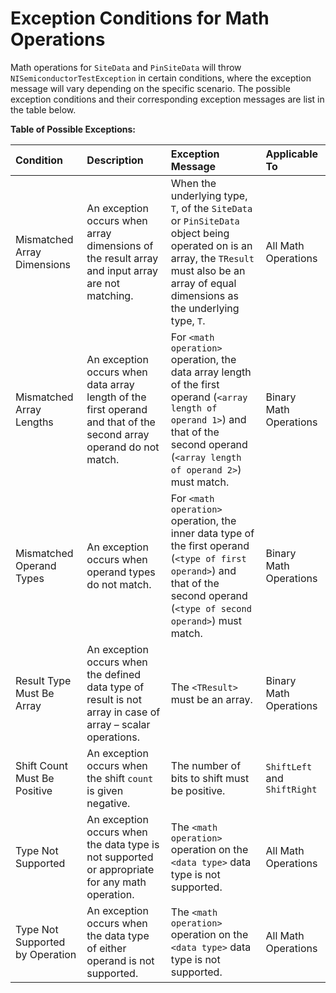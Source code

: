 # Exception Conditions for Math Operations

Math operations for `SiteData` and `PinSiteData` will throw `NISemiconductorTestException` in certain conditions, where the exception message will vary depending on the specific scenario. The possible exception conditions and their corresponding exception messages are list in the table below.

**Table of Possible Exceptions:**

|Condition|Description|Exception Message|Applicable To|
| :- | :- | :- | :- |
|Mismatched Array Dimensions |An exception occurs when array dimensions of the result array and input array are not matching.|When the underlying type, `T`, of the `SiteData` or `PinSiteData` object being operated on is an array, the `TResult` must also be an array of equal dimensions as the underlying type, `T`.|All Math Operations|
|Mismatched Array Lengths |An exception occurs when data array length of the first operand and that of the second array operand do not match.|For `<math operation>` operation, the data array length of the first operand (`<array length of operand 1>`) and that of the second operand (`<array length of operand 2>`) must match.|Binary Math Operations|
|Mismatched Operand Types |An exception occurs when operand types do not match.|For `<math operation>` operation, the inner data type of the first operand (`<type of first operand>`) and that of the second operand (`<type of second operand>`) must match.|Binary Math Operations|
|Result Type Must Be Array |An exception occurs when the defined data type of result is not array in case of array – scalar operations.|The `<TResult>` must be an array.|Binary Math Operations|
|Shift Count Must Be Positive |An exception occurs when the shift `count` is given negative.|The number of bits to shift must be positive.|`ShiftLeft` and `ShiftRight`|
|Type Not Supported |An exception occurs when the data type is not supported or appropriate for any math operation.|The `<math operation>` operation on the `<data type>` data type is not supported.|All Math Operations|
|Type Not Supported by Operation|An exception occurs when the data type of either operand is not supported.|The `<math operation>` operation on the `<data type>` data type is not supported.|All Math Operations|
